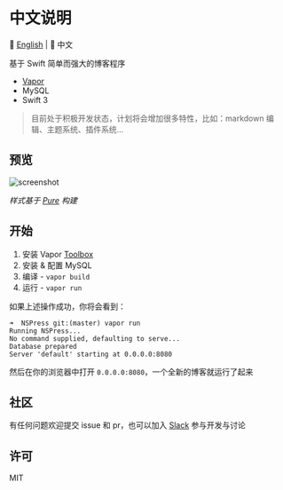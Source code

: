 # 中文说明 

📖 [English](https://github.com/isaced/NSPress) | 📖 中文

基于 Swift 简单而强大的博客程序

- [Vapor](https://github.com/vapor/vapor)
- MySQL
- Swift 3

> 目前处于积极开发状态，计划将会增加很多特性，比如：markdown 编辑、主题系统、插件系统...

## 预览

![screenshot](http://ww1.sinaimg.cn/large/006y8mN6gw1faa6uexw9nj31kw1b312e.jpg)

*样式基于 [Pure](http://purecss.io/) 构建*

## 开始

1. 安装 Vapor [Toolbox](https://vapor.github.io/documentation/getting-started/install-toolbox.html#install-toolbox)
2. 安装 & 配置 MySQL
3. 编译 - `vapor build`
4. 运行 - `vapor run`

如果上述操作成功，你将会看到：

```
➜  NSPress git:(master) vapor run
Running NSPress...
No command supplied, defaulting to serve...
Database prepared
Server 'default' starting at 0.0.0.0:8080
```

然后在你的浏览器中打开 `0.0.0.0:8080`，一个全新的博客就运行了起来

## 社区

有任何问题欢迎提交 issue 和 pr，也可以加入 [Slack](https://nspress.slack.com/) 参与开发与讨论

## 许可

MIT
